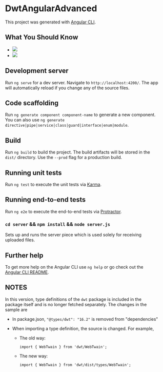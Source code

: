 # DwtAngularAdvanced

This project was generated with [Angular CLI](https://github.com/angular/angular-cli).

## What You Should Know
- [![](https://img.shields.io/badge/Download-Offline%20SDK-orange)](https://www.dynamsoft.com/web-twain/downloads)
- [![](https://img.shields.io/badge/Get-30--day%20FREE%20Trial%20License-blue)](https://www.dynamsoft.com/customer/license/trialLicense/?product=dwt)

## Development server

Run `ng serve` for a dev server. Navigate to `http://localhost:4200/`. The app will automatically reload if you change any of the source files.

## Code scaffolding

Run `ng generate component component-name` to generate a new component. You can also use `ng generate directive|pipe|service|class|guard|interface|enum|module`.

## Build

Run `ng build` to build the project. The build artifacts will be stored in the `dist/` directory. Use the `--prod` flag for a production build.

## Running unit tests

Run `ng test` to execute the unit tests via [Karma](https://karma-runner.github.io).

## Running end-to-end tests

Run `ng e2e` to execute the end-to-end tests via [Protractor](http://www.protractortest.org/).

### `cd server` && `npm install` && `node server.js`

Sets up and runs the server piece which is used solely for receiving uploaded files.

## Further help

To get more help on the Angular CLI use `ng help` or go check out the [Angular CLI README](https://github.com/angular/angular-cli/blob/master/README.md).


## NOTES

In this version, type definitions of the `dwt` package is included in the package itself and is no longer fetched separately. The changes in the sample are

* In package.json,  `"@types/dwt": "16.2"` is removed from "dependencies"
* When importing a type definition, the source is changed. For example, 

  + The old way: 
	```
	import { WebTwain } from 'dwt/WebTwain'; 
	```
  + The new way:
	```
	import { WebTwain } from 'dwt/dist/types/WebTwain';
	```
